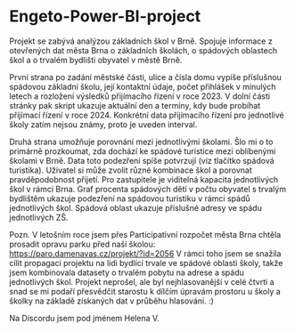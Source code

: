 # Engeto-Power-BI-project
Projekt se zabývá analýzou základních škol v Brně. Spojuje informace z otevřených dat města Brna o základních školách, o spádových oblastech škol a o trvalém bydlišti obyvatel v městě Brně.

První strana po zadání městské části, ulice a čísla domu vypíše příslušnou spádovou základní školu, její kontaktní údaje, počet přihlášek v minulých letech a rozložení výsledků přijímacího řízení v roce 2023.
V dolní části stránky pak skript ukazuje aktuální den a termíny, kdy bude probíhat přijímací řízení v roce 2024. Konkrétní data přijímacího řízení pro jednotlivé školy zatím nejsou známy, proto je uveden interval.

Druhá strana umožňuje porovnání mezi jednotlivými školami. Šlo mi o to primárně prozkoumat, zda dochází ke spádové turistice mezi oblíbenými školami v Brně. Data toto podezření spíše potvrzují (viz tlačítko spádová turistika).
Uživatel si může zvolit různé kombinace škol a porovnat pravděpodobnost přijetí. Pro zastupitele je viditelná kapacita jednotlivých škol v rámci Brna. Graf procenta spádových dětí v počtu obyvatel s trvalým bydlištěm ukazuje podezření na spádovou turistiku v rámci spádů jednotlivých škol. Spádová oblast ukazuje příslušné adresy ve spádu jednotlivých ZŠ.

Pozn. V letošním roce jsem přes Participativní rozpočet města Brna chtěla prosadit opravu parku před naší školou: https://paro.damenavas.cz/projekt/?id=2056
V rámci toho jsem se snažila cílit propagaci projektu na lidi bydlící trvale ve spádové oblasti školy, takže jsem kombinovala datasety o trvalém pobytu na adrese a spádu jednotlivých škol.
Projekt neprošel, ale byl nejhlasovanější v celé čtvrti a snad se mi podaří přesvědčit starostu k dílčím úpravám prostoru u školy a školky na základě získaných dat v průběhu hlasování. :)

Na Discordu jsem pod jménem Helena V.
